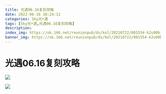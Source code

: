 ```yaml
---
title: 光遇06.16复刻攻略
date: 2022-06-16 10:24:11
categories: Sky光•遇
tags: [Sky光•遇,光遇06.16复刻攻略]
description: 
index_img: https://ok.166.net/reunionpub/ds/kol/20210722/001554-k2u90bj7ay.png?imageView&thumbnail=600x0&type=jpg
banner_img: https://ok.166.net/reunionpub/ds/kol/20210722/001554-k2u90bj7ay.png?imageView&thumbnail=600x0&type=jpg
---
```

# 光遇06.16复刻攻略
![](https://ok.166.net/reunionpub/ds/kol/20220616/092716-avt9qep4sl.png)

![](https://ok.166.net/reunionpub/ds/kol/20220616/092723-smad1owi76.jpeg)

  

  

  

  

  

  

  

